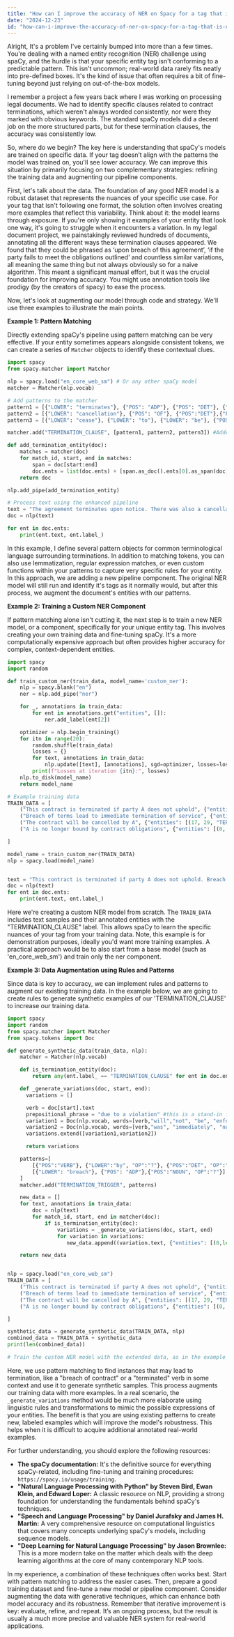 ```yaml
---
title: "How can I improve the accuracy of NER on Spacy for a tag that is not following one format?"
date: "2024-12-23"
id: "how-can-i-improve-the-accuracy-of-ner-on-spacy-for-a-tag-that-is-not-following-one-format"
---
```


Alright,  It's a problem I've certainly bumped into more than a few times. You're dealing with a named entity recognition (NER) challenge using spaCy, and the hurdle is that your specific entity tag isn't conforming to a predictable pattern. This isn't uncommon; real-world data rarely fits neatly into pre-defined boxes. It's the kind of issue that often requires a bit of fine-tuning beyond just relying on out-of-the-box models.

I remember a project a few years back where I was working on processing legal documents. We had to identify specific clauses related to contract terminations, which weren't always worded consistently, nor were they marked with obvious keywords. The standard spaCy models did a decent job on the more structured parts, but for these termination clauses, the accuracy was consistently low.

So, where do we begin? The key here is understanding that spaCy's models are trained on specific data. If your tag doesn’t align with the patterns the model was trained on, you'll see lower accuracy. We can improve this situation by primarily focusing on two complementary strategies: refining the training data and augmenting our pipeline components.

First, let's talk about the data. The foundation of any good NER model is a robust dataset that represents the nuances of your specific use case. For your tag that isn't following one format, the solution often involves creating more examples that reflect this variability. Think about it: the model learns through exposure. If you're only showing it examples of your entity that look one way, it's going to struggle when it encounters a variation. In my legal document project, we painstakingly reviewed hundreds of documents, annotating all the different ways these termination clauses appeared. We found that they could be phrased as ‘upon breach of this agreement’, ‘if the party fails to meet the obligations outlined’ and countless similar variations, all meaning the same thing but not always obviously so for a naive algorithm. This meant a significant manual effort, but it was the crucial foundation for improving accuracy. You might use annotation tools like prodigy (by the creators of spacy) to ease the process.

Now, let's look at augmenting our model through code and strategy. We'll use three examples to illustrate the main points.

**Example 1: Pattern Matching**

Directly extending spaCy's pipeline using pattern matching can be very effective. If your entity sometimes appears alongside consistent tokens, we can create a series of `Matcher` objects to identify these contextual clues.

```python
import spacy
from spacy.matcher import Matcher

nlp = spacy.load("en_core_web_sm") # Or any other spaCy model
matcher = Matcher(nlp.vocab)

# Add patterns to the matcher
pattern1 = [{"LOWER": "terminates"}, {"POS": "ADP"}, {"POS": "DET"}, {"POS": "NOUN"}]
pattern2 = [{"LOWER": "cancellation"}, {"POS": "OF"}, {"POS":"DET"},{"POS": "NOUN"}]
pattern3 = [{"LOWER": "cease"}, {"LOWER": "to"}, {"LOWER": "be"}, {"POS":"NOUN"}]

matcher.add("TERMINATION_CLAUSE", [pattern1, pattern2, pattern3]) #Added multiple patterns

def add_termination_entity(doc):
    matches = matcher(doc)
    for match_id, start, end in matches:
        span = doc[start:end]
        doc.ents = list(doc.ents) + [span.as_doc().ents[0].as_span(doc)] #ensure the span is aligned to the correct doc
    return doc

nlp.add_pipe(add_termination_entity)

# Process text using the enhanced pipeline
text = "The agreement terminates upon notice. There was also a cancellation of the policy. The services will cease to be available."
doc = nlp(text)

for ent in doc.ents:
    print(ent.text, ent.label_)
```
In this example, I define several pattern objects for common terminological language surrounding terminations. In addition to matching tokens, you can also use lemmatization, regular expression matches, or even custom functions within your patterns to capture very specific rules for your entity.
In this approach, we are adding a new pipeline component. The original NER model will still run and identify it's tags as it normally would, but after this process, we augment the document's entities with our patterns.

**Example 2: Training a Custom NER Component**

If pattern matching alone isn't cutting it, the next step is to train a new NER model, or a component, specifically for your unique entity tag. This involves creating your own training data and fine-tuning spaCy. It's a more computationally expensive approach but often provides higher accuracy for complex, context-dependent entities.

```python
import spacy
import random

def train_custom_ner(train_data, model_name='custom_ner'):
    nlp = spacy.blank("en")
    ner = nlp.add_pipe("ner")

    for _, annotations in train_data:
        for ent in annotations.get("entities", []):
            ner.add_label(ent[2])

    optimizer = nlp.begin_training()
    for itn in range(20):
        random.shuffle(train_data)
        losses = {}
        for text, annotations in train_data:
            nlp.update([text], [annotations], sgd=optimizer, losses=losses)
        print(f"Losses at iteration {itn}:", losses)
    nlp.to_disk(model_name)
    return model_name

# Example training data
TRAIN_DATA = [
    ("This contract is terminated if party A does not uphold", {"entities": [(17, 31, "TERMINATION_CLAUSE")]}),
    ("Breach of terms lead to immediate termination of service", {"entities": [(28, 44, "TERMINATION_CLAUSE")]}),
    ("The contract will be cancelled by A", {"entities": [(17, 29, "TERMINATION_CLAUSE")]}),
    ("A is no longer bound by contract obligations", {"entities": [(0, 1, "TERMINATION_CLAUSE")]}),

]

model_name = train_custom_ner(TRAIN_DATA)
nlp = spacy.load(model_name)


text = "This contract is terminated if party A does not uphold. Breach of terms lead to immediate termination of service. A is no longer bound by contract obligations, and the contract will be cancelled by A"
doc = nlp(text)
for ent in doc.ents:
    print(ent.text, ent.label_)

```
Here we're creating a custom NER model from scratch. The `TRAIN_DATA` includes text samples and their annotated entities with the "TERMINATION_CLAUSE" label. This allows spaCy to learn the specific nuances of your tag from your training data. Note, this example is for demonstration purposes, ideally you'd want more training examples. A practical approach would be to also start from a base model (such as 'en_core_web_sm') and train only the ner component.

**Example 3: Data Augmentation using Rules and Patterns**

Since data is key to accuracy, we can implement rules and patterns to augment our existing training data. In the example below, we are going to create rules to generate synthetic examples of our 'TERMINATION_CLAUSE' to increase our training data.

```python
import spacy
import random
from spacy.matcher import Matcher
from spacy.tokens import Doc

def generate_synthetic_data(train_data, nlp):
    matcher = Matcher(nlp.vocab)

    def is_termination_entity(doc):
        return any(ent.label_ == "TERMINATION_CLAUSE" for ent in doc.ents)

    def _generate_variations(doc, start, end):
      variations = []

      verb = doc[start].text
      prepositional_phrase = "due to a violation" #this is a stand-in for a more complex variation
      variation1 = Doc(nlp.vocab, words=[verb,"will","not", "be", "enforceable", prepositional_phrase])
      variation2 = Doc(nlp.vocab, words=[verb,"was", "immediately", "nullified", prepositional_phrase])
      variations.extend([variation1,variation2])

      return variations

    patterns=[
        [{"POS":"VERB"}, {"LOWER":"by", "OP":"?"}, {"POS":"DET", "OP":"?"}, {"POS":"NOUN"}],
        [{"LOWER": "breach"}, {"POS": "ADP"},{"POS":"NOUN", "OP":"?"}]
    ]
    matcher.add("TERMINATION_TRIGGER", patterns)

    new_data = []
    for text, annotations in train_data:
        doc = nlp(text)
        for match_id, start, end in matcher(doc):
            if is_termination_entity(doc):
                variations = _generate_variations(doc, start, end)
                for variation in variations:
                   new_data.append((variation.text, {"entities": [(0,len(variation.text), "TERMINATION_CLAUSE")]}))

    return new_data


nlp = spacy.load("en_core_web_sm")
TRAIN_DATA = [
    ("This contract is terminated if party A does not uphold", {"entities": [(17, 31, "TERMINATION_CLAUSE")]}),
    ("Breach of terms lead to immediate termination of service", {"entities": [(28, 44, "TERMINATION_CLAUSE")]}),
    ("The contract will be cancelled by A", {"entities": [(17, 29, "TERMINATION_CLAUSE")]}),
    ("A is no longer bound by contract obligations", {"entities": [(0, 1, "TERMINATION_CLAUSE")]}),

]

synthetic_data = generate_synthetic_data(TRAIN_DATA, nlp)
combined_data = TRAIN_DATA + synthetic_data
print(len(combined_data))

# Train the custom NER model with the extended data, as in the example before
```

Here, we use pattern matching to find instances that may lead to termination, like a "breach of contract" or a "terminated" verb in some context and use it to generate synthetic samples. This process augments our training data with more examples. In a real scenario, the `_generate_variations` method would be much more elaborate using linguistic rules and transformations to mimic the possible expressions of your entities. The benefit is that you are using existing patterns to create new, labeled examples which will improve the model's robustness. This helps when it is difficult to acquire additional annotated real-world examples.

For further understanding, you should explore the following resources:

*   **The spaCy documentation:** It's the definitive source for everything spaCy-related, including fine-tuning and training procedures: `https://spacy.io/usage/training`.
*  **"Natural Language Processing with Python" by Steven Bird, Ewan Klein, and Edward Loper:** A classic resource on NLP, providing a strong foundation for understanding the fundamentals behind spaCy's techniques.
* **"Speech and Language Processing" by Daniel Jurafsky and James H. Martin:** A very comprehensive resource on computational linguistics that covers many concepts underlying spaCy's models, including sequence models.
* **"Deep Learning for Natural Language Processing" by Jason Brownlee:** This is a more modern take on the matter which deals with the deep learning algorithms at the core of many contemporary NLP tools.

In my experience, a combination of these techniques often works best. Start with pattern matching to address the easier cases. Then, prepare a good training dataset and fine-tune a new model or pipeline component. Consider augmenting the data with generative techniques, which can enhance both model accuracy and its robustness. Remember that iterative improvement is key: evaluate, refine, and repeat. It’s an ongoing process, but the result is usually a much more precise and valuable NER system for real-world applications.
